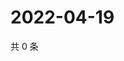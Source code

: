 # 2022-04-19

共 0 条

<!-- BEGIN WEIBO -->
<!-- 最后更新时间 Tue Apr 19 2022 16:16:38 GMT+0800 (China Standard Time) -->

<!-- END WEIBO -->
